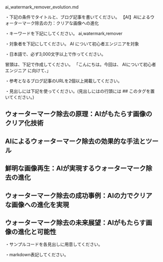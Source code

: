 ai_watermark_remover_evolution.md

・下記の条件でタイトルと、ブログ記事を書いてください。
【AI】AIによるウォーターマーク除去の力：クリアな画像への進化

・キーワードを下記にしてください。
ai,watermark,remover

・対象者を下記にしてください。
  AI について初心者エンジニアを対象


・日本語で、必ず3,000文字以上で作ってください。

冒頭は、下記で作成してください。
「こんにちは。今回は、
AIについて初心者エンジニア
に向けて、」

・参考となるブログ記事のURLを2個以上掲載してください。

・見出しには下記を使ってください。(見出しにはの行頭には ## このタグを置いてください。)
## ウォーターマーク除去の原理：AIがもたらす画像のクリア化技術
## AIによるウォーターマーク除去の効果的な手法とツール
## 鮮明な画像再生：AIが実現するウォーターマーク除去の進化
## ウォーターマーク除去の成功事例：AIの力でクリアな画像への進化を実現
## ウォーターマーク除去の未来展望：AIがもたらす画像の進化と可能性

・サンプルコードを各見出しに用意してください。

・markdown表記してください。


